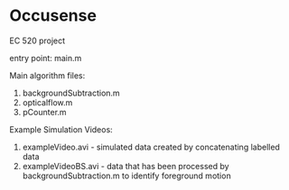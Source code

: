 # Occusense
EC 520 project

entry point: main.m

Main algorithm files:
1. backgroundSubtraction.m
2. opticalflow.m
3. pCounter.m

Example Simulation Videos:
1. exampleVideo.avi - simulated data created by concatenating labelled data
2. exampleVideoBS.avi - data that has been processed by backgroundSubtraction.m to identify foreground motion

